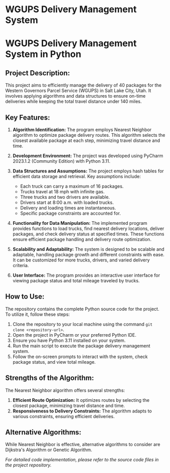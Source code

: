 # WGUPS Delivery Management System

# **WGUPS Delivery Management System in Python**

## **Project Description:**

This project aims to efficiently manage the delivery of 40 packages for the Western Governors Parcel Service (WGUPS) in Salt Lake City, Utah. It involves applying algorithms and data structures to ensure on-time deliveries while keeping the total travel distance under 140 miles.

## **Key Features:**

1. **Algorithm Identification:** The program employs Nearest Neighbor algorithm to optimize package delivery routes. This algorithm selects the closest available package at each step, minimizing travel distance and time.

2. **Development Environment:** The project was developed using PyCharm 2023.1.2 (Community Edition) with Python 3.11.

3. **Data Structures and Assumptions:** The project employs hash tables for efficient data storage and retrieval. Key assumptions include:
    - Each truck can carry a maximum of 16 packages.
    - Trucks travel at 18 mph with infinite gas.
    - Three trucks and two drivers are available.
    - Drivers start at 8:00 a.m. with loaded trucks.
    - Delivery and loading times are instantaneous.
    - Specific package constraints are accounted for.

4. **Functionality for Data Manipulation:** The implemented program provides functions to load trucks, find nearest delivery locations, deliver packages, and check delivery status at specified times. These functions ensure efficient package handling and delivery route optimization.

5. **Scalability and Adaptability:** The system is designed to be scalable and adaptable, handling package growth and different constraints with ease. It can be customized for more trucks, drivers, and varied delivery criteria.

6. **User Interface:** The program provides an interactive user interface for viewing package status and total mileage traveled by trucks.

## **How to Use:**

The repository contains the complete Python source code for the project. To utilize it, follow these steps:

1. Clone the repository to your local machine using the command `git clone <repository-url>`.
2. Open the project in PyCharm or your preferred Python IDE.
3. Ensure you have Python 3.11 installed on your system.
4. Run the main script to execute the package delivery management system.
5. Follow the on-screen prompts to interact with the system, check package status, and view total mileage.

## **Strengths of the Algorithm:**

The Nearest Neighbor algorithm offers several strengths:

1. **Efficient Route Optimization:** It optimizes routes by selecting the closest package, minimizing travel distance and time.
2. **Responsiveness to Delivery Constraints:** The algorithm adapts to various constraints, ensuring efficient deliveries.

## **Alternative Algorithms:**

While Nearest Neighbor is effective, alternative algorithms to consider are Dijkstra's Algorithm or Genetic Algorithm.

*For detailed code implementation, please refer to the source code files in the project repository.*
